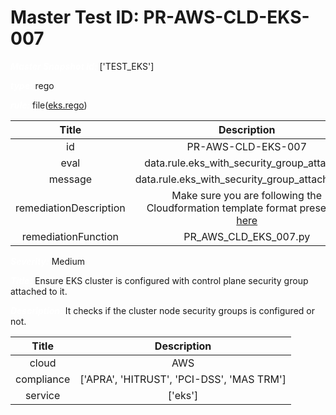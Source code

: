 



# Master Test ID: PR-AWS-CLD-EKS-007


***<font color="white">Master Snapshot Id:</font>*** ['TEST_EKS']

***<font color="white">type:</font>*** rego

***<font color="white">rule:</font>*** file([eks.rego])  
  
  
  
  

|Title|Description|
| :---: | :---: |
|id|PR-AWS-CLD-EKS-007|
|eval|data.rule.eks_with_security_group_attached|
|message|data.rule.eks_with_security_group_attached_err|
|remediationDescription|Make sure you are following the Cloudformation template format presented <a href='https://boto3.amazonaws.com/v1/documentation/api/latest/reference/services/eks.html#EKS.Client.describe_cluster' target='_blank'>here</a>|
|remediationFunction|PR_AWS_CLD_EKS_007.py|


***<font color="white">Severity:</font>*** Medium

***<font color="white">Title:</font>*** Ensure EKS cluster is configured with control plane security group attached to it.

***<font color="white">Description:</font>*** It checks if the cluster node security groups is configured or not.  
  
  

|Title|Description|
| :---: | :---: |
|cloud|AWS|
|compliance|['APRA', 'HITRUST', 'PCI-DSS', 'MAS TRM']|
|service|['eks']|



[eks.rego]: https://github.com/prancer-io/prancer-compliance-test/tree/master/aws/cloud/eks.rego
